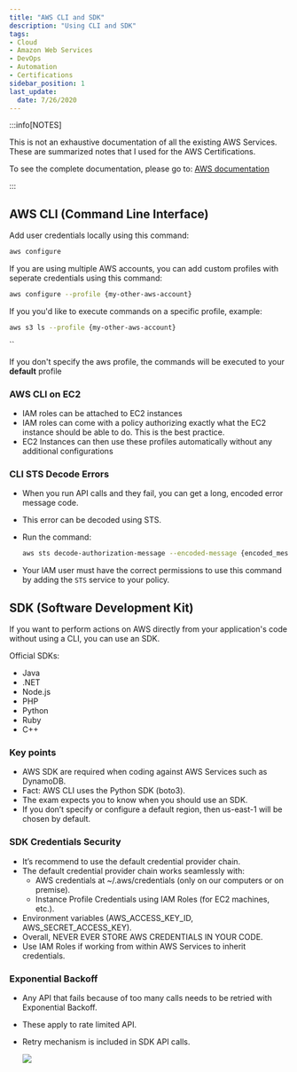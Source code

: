 ```yaml
---
title: "AWS CLI and SDK"
description: "Using CLI and SDK"
tags: 
- Cloud
- Amazon Web Services
- DevOps
- Automation
- Certifications
sidebar_position: 1
last_update:
  date: 7/26/2020
---
```



:::info[NOTES]

This is not an exhaustive documentation of all the existing AWS Services. These are summarized notes that I used for the AWS Certifications.

To see the complete documentation, please go to: [AWS documentation](https://docs.aws.amazon.com/)

:::



## AWS CLI (Command Line Interface)

Add user credentials locally using this command:

```bash
aws configure  
```

If you are using multiple AWS accounts, you can add custom profiles with seperate credentials using this command:

```bash
aws configure --profile {my-other-aws-account}  
```

If you you'd like to execute commands on a specific profile, example: 

```bash
aws s3 ls --profile {my-other-aws-account}
```
``

If you don't specify the aws profile, the commands will be executed to your **default** profile

### AWS CLI on EC2

- IAM roles can be attached to EC2 instances
- IAM roles can come with a policy authorizing exactly what the EC2 instance should be able to do. This is the best practice.
- EC2 Instances can then use these profiles automatically without any additional configurations

### CLI STS Decode Errors

- When you run API calls and they fail, you can get a long, encoded error message code.
- This error can be decoded using STS.
- Run the command: 

    ```bash
    aws sts decode-authorization-message --encoded-message {encoded_message_code}  
    ```
- Your IAM user must have the correct permissions to use this command by adding the `STS` service to your policy.




## SDK (Software Development Kit)

If you want to perform actions on AWS directly from your application's code without using a CLI, you can use an SDK.

Official SDKs:
- Java
- .NET
- Node.js
- PHP
- Python
- Ruby
- C++



### Key points 

- AWS SDK are required when coding against AWS Services such as DynamoDB.
- Fact: AWS CLI uses the Python SDK (boto3).
- The exam expects you to know when you should use an SDK.
- If you don’t specify or configure a default region, then us-east-1 will be chosen by default.

### SDK Credentials Security

- It’s recommend to use the default credential provider chain.
- The default credential provider chain works seamlessly with:
  - AWS credentials at ~/.aws/credentials (only on our computers or on premise).
  - Instance Profile Credentials using IAM Roles (for EC2 machines, etc.).
- Environment variables (AWS_ACCESS_KEY_ID, AWS_SECRET_ACCESS_KEY).
- Overall, NEVER EVER STORE AWS CREDENTIALS IN YOUR CODE.
- Use IAM Roles if working from within AWS Services to inherit credentials.

### Exponential Backoff

- Any API that fails because of too many calls needs to be retried with Exponential Backoff.
- These apply to rate limited API.
- Retry mechanism is included in SDK API calls.

    ![](/img/docs/aws-sdk-exponentialbackoff.png)



  

